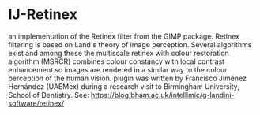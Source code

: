 # IJ-Retinex
an implementation of the Retinex filter from the GIMP package. Retinex filtering is based on Land's theory of image perception.  Several algorithms exist and among these the multiscale retinex with colour restoration algorithm (MSRCR) combines colour constancy with local contrast enhancement so images are rendered in a similar way to the colour perception of the human vision.  plugin was written by Francisco Jiménez Hernández (UAEMex)  during a research visit to Birmingham University, School of Dentistry.
See: https://blog.bham.ac.uk/intellimic/g-landini-software/retinex/
